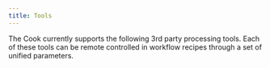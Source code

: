 ```yaml
---
title: Tools
---
```


The Cook currently supports the following 3rd party processing tools. Each of these tools can be remote controlled in workflow recipes through a set of unified parameters.